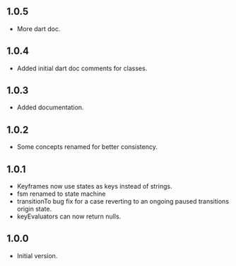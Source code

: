 ## 1.0.5

- More dart doc.

## 1.0.4

- Added initial dart doc comments for classes.

## 1.0.3

- Added documentation.

## 1.0.2

- Some concepts renamed for better consistency.

## 1.0.1

- Keyframes now use states as keys instead of strings.
- fsm renamed to state machine
- transitionTo bug fix for a case reverting to an ongoing paused transitions origin state. 
- keyEvaluators can now return nulls.

## 1.0.0

- Initial version.

